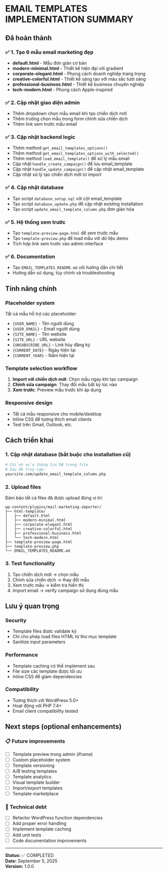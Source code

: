 # EMAIL TEMPLATES IMPLEMENTATION SUMMARY

## Đã hoàn thành

### ✅ 1. Tạo 6 mẫu email marketing đẹp

- **default.html** - Mẫu đơn giản cơ bản
- **modern-minimal.html** - Thiết kế hiện đại với gradient
- **corporate-elegant.html** - Phong cách doanh nghiệp trang trọng
- **creative-colorful.html** - Thiết kế sáng tạo với màu sắc tươi sáng
- **professional-business.html** - Thiết kế business chuyên nghiệp
- **tech-modern.html** - Phong cách Apple-inspired

### ✅ 2. Cập nhật giao diện admin

- Thêm dropdown chọn mẫu email khi tạo chiến dịch mới
- Thêm trường chọn mẫu trong form chỉnh sửa chiến dịch
- Thêm link xem trước mẫu email

### ✅ 3. Cập nhật backend logic

- Thêm method `get_email_templates_options()`
- Thêm method `get_email_templates_options_with_selected()`
- Thêm method `load_email_template()` để xử lý mẫu email
- Cập nhật `handle_create_campaign()` để lưu email_template
- Cập nhật `handle_update_campaign()` để cập nhật email_template
- Cập nhật xử lý tạo chiến dịch mới từ import

### ✅ 4. Cập nhật database

- Tạo script `database_setup.sql` với cột email_template
- Tạo script `database_update.php` để cập nhật existing installation
- Tạo script `update_email_template_column.php` đơn giản hóa

### ✅ 5. Hệ thống xem trước

- Tạo `template-preview-page.html` để xem trước mẫu
- Tạo `template-preview.php` để load mẫu với dữ liệu demo
- Tích hợp link xem trước vào admin interface

### ✅ 6. Documentation

- Tạo `EMAIL_TEMPLATES_README.md` với hướng dẫn chi tiết
- Hướng dẫn sử dụng, tùy chỉnh và troubleshooting

## Tính năng chính

### Placeholder system

Tất cả mẫu hỗ trợ các placeholder:

- `{USER_NAME}` - Tên người dùng
- `{USER_EMAIL}` - Email người dùng
- `{SITE_NAME}` - Tên website
- `{SITE_URL}` - URL website
- `{UNSUBSCRIBE_URL}` - Link hủy đăng ký
- `{CURRENT_DATE}` - Ngày hiện tại
- `{CURRENT_YEAR}` - Năm hiện tại

### Template selection workflow

1. **Import với chiến dịch mới**: Chọn mẫu ngay khi tạo campaign
2. **Chỉnh sửa campaign**: Thay đổi mẫu bất kỳ lúc nào
3. **Xem trước**: Preview mẫu trước khi áp dụng

### Responsive design

- Tất cả mẫu responsive cho mobile/desktop
- Inline CSS để tương thích email clients
- Test trên Gmail, Outlook, etc.

## Cách triển khai

### 1. Cập nhật database (bắt buộc cho installation cũ)

```bash
# Chỉnh sửa thông tin DB trong file
# Sau đó truy cập:
yoursite.com/update_email_template_column.php
```

### 2. Upload files

Đảm bảo tất cả files đã được upload đúng vị trí:

```
wp-content/plugins/mail-marketing-importer/
├── html-template/
│   ├── default.html
│   ├── modern-minimal.html
│   ├── corporate-elegant.html
│   ├── creative-colorful.html
│   ├── professional-business.html
│   └── tech-modern.html
├── template-preview-page.html
├── template-preview.php
└── EMAIL_TEMPLATES_README.md
```

### 3. Test functionality

1. Tạo chiến dịch mới → chọn mẫu
2. Chỉnh sửa chiến dịch → thay đổi mẫu
3. Xem trước mẫu → kiểm tra hiển thị
4. Import email → verify campaign sử dụng đúng mẫu

## Lưu ý quan trọng

### Security

- Template files được validate kỹ
- Chỉ cho phép load files HTML từ thư mục template
- Sanitize input parameters

### Performance

- Template caching có thể implement sau
- File size các template được tối ưu
- Inline CSS để giảm dependencies

### Compatibility

- Tương thích với WordPress 5.0+
- Hoạt động với PHP 7.4+
- Email client compatibility tested

## Next steps (optional enhancements)

### 📋 Future improvements

- [ ] Template preview trong admin (iframe)
- [ ] Custom placeholder system
- [ ] Template versioning
- [ ] A/B testing templates
- [ ] Template analytics
- [ ] Visual template builder
- [ ] Import/export templates
- [ ] Template marketplace

### 🔧 Technical debt

- [ ] Refactor WordPress function dependencies
- [ ] Add proper error handling
- [ ] Implement template caching
- [ ] Add unit tests
- [ ] Code documentation improvements

---

**Status:** ✅ COMPLETED  
**Date:** September 5, 2025  
**Version:** 1.0.0
